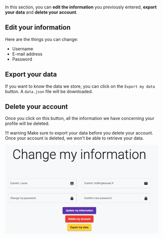 In this section, you can **edit the information** you previously entered, **export your data** and **delete your account**.

## Edit your information

Here are the things you can change: 

- Username
- E-mail address
- Password

## Export your data

If you want to know the data we store, you can click on the `Export my data` button. A `data.json` file will be downloaded.

## Delete your account

Once you click on this button, all the information we have concerning your profile will be deleted.

!!! warning
    Make sure to export your data before you delete your account. Once your account is deleted, we won't be able to retrieve your data. 

![](../../assets/images/edit-account.jpg)

